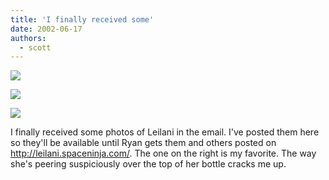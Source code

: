 ```yaml
---
title: 'I finally received some'
date: 2002-06-17
authors:
  - scott
---
```


[![](/images/blog-photos/leilani_lite01.jpg)](/images/images/blog-photos/leilani_lite01.jpg)

[![](/images/blog-photos/leilani_lite02.jpg)](/images/images/blog-photos/leilani_lite02.jpg)

[![](/images/blog-photos/leilani_lite03.jpg)](/images/images/blog-photos/leilani_lite03.jpg)

I finally received some photos of Leilani in the email. I've posted them here so they'll be available until Ryan gets them and others posted on http://leilani.spaceninja.com/. The one on the right is my favorite. The way she's peering suspiciously over the top of her bottle cracks me up.
